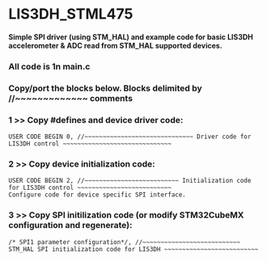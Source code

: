 # LIS3DH_STML475

#### Simple SPI driver (using STM_HAL) and example code for basic LIS3DH accelerometer & ADC read from STM_HAL supported devices.

### All code is 1n main.c

### Copy/port the blocks below.  Blocks delimited by //~~~~~~~~~~~~~ comments


### 1 >> Copy #defines and device driver code:
	USER CODE BEGIN 0, //~~~~~~~~~~~~~~~~~~~~~~~~~~~~~~ Driver code for LIS3DH control ~~~~~~~~~~~~~~~~~~~~~~~~~~~~~~

### 2 >> Copy device initialization code:
	USER CODE BEGIN 2, //~~~~~~~~~~~~~~~~~~~~~~~~~~ Initialization code for LIS3DH control ~~~~~~~~~~~~~~~~~~~~~~~~~~
	Configure code for device specific SPI interface.

### 3 >> Copy SPI initilization code (or modify STM32CubeMX configuration and regenerate):
	/* SPI1 parameter configuration*/, //~~~~~~~~~~~~~~~~~~~~~~~~~~~ STM_HAL SPI initialization code for LIS3DH ~~~~~~~~~~~~~~~~~~~~~~~~~~


